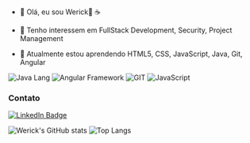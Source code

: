 - 👋 Olá, eu sou Werick:tea: :coffee:
- 👀 Tenho interessem em FullStack Development, Security, Project Management

- 🌱 Atualmente estou aprendendo HTML5, CSS, JavaScript, Java, Git, Angular

![Java Lang](https://img.shields.io/badge/Java-ED8B00?style=for-the-badge&logo=java&logoColor=white) ![Angular Framework](https://img.shields.io/badge/Angular-DD0031?style=for-the-badge&logo=angular&logoColor=white) ![GIT](https://img.shields.io/badge/GIT-E44C30?style=for-the-badge&logo=git&logoColor=white)  ![JavaScript](https://img.shields.io/badge/JavaScript-323330?style=for-the-badge&logo=javascript&logoColor=F7DF1E)


<!--  ![GitHub stats](https://github-readme-stats.vercel.app/api?username=wericks&show_icons=true&theme=radical) -->



<!-- - I’m looking to collaborate on ... -->
<!-- - 📫 How to reach me  -->

### Contato
[![LinkedIn Badge](https://img.shields.io/badge/LinkedIn-0077B5?style=for-the-badge&logo=linkedin&logoColor=white)](https://www.linkedin.com/in/werick-souza/)

<!---
wericks/wericks is a ✨ special ✨ repository because its `README.md` (this file) appears on your GitHub profile.
You can click the Preview link to take a look at your changes.
--->

![Werick's GitHub stats](https://github-readme-stats.vercel.app/api?username=wericks&count_private=true&theme=gruvbox)
![Top Langs](https://github-readme-stats.vercel.app/api/top-langs/?username=wericks&langs_count=8&theme=gruvbox)


